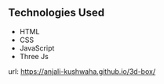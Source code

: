 ## Technologies Used

* HTML
* CSS
* JavaScript
* Three Js

url: https://anjali-kushwaha.github.io/3d-box/
